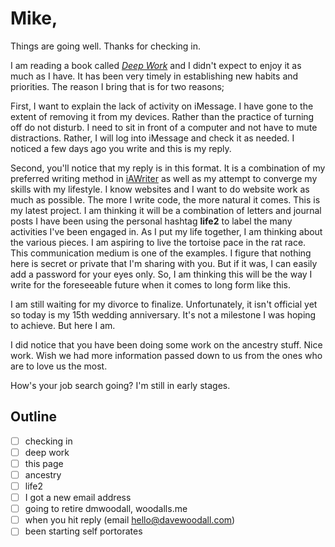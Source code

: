 # Mike,

Things are going well. Thanks for checking in.

I am reading a book called [_Deep Work_](https://www.amazon.com/Deep-Work-Focused-Success-Distracted/dp/1455586692) and I didn't expect to enjoy it as much as I have. It has been very timely in establishing new habits and priorities. The reason I bring that is for two reasons;

First, I want to explain the lack of activity on iMessage. I have gone to the extent of removing it from my devices. Rather than the practice of turning off do not disturb. I need to sit in front of a computer and not have to mute distractions. Rather, I will log into iMessage and check it as needed. I noticed a few days ago you write and this is my reply.

Second, you'll notice that my reply is in this format. It is a combination of my preferred writing method in [iAWriter](http://www.iawriter.net) as well as my attempt to converge my skills with my lifestyle. I know websites and I want to do website work as much as possible. The more I write code, the more natural it comes. This is my latest project. I am thinking it will be a combination of letters and journal posts I have been using the personal hashtag **life2** to label the many activities I've been engaged in. As I put my life together, I am thinking about the various pieces. I am aspiring to live the tortoise pace in the rat race. This communication medium is one of the examples. I figure that nothing here is secret or private that I'm sharing with you. But if it was, I can easily add a password for your eyes only. So, I am thinking this will be the way I write for the foreseeable future when it comes to long form like this.

I am still waiting for my divorce to finalize. Unfortunately, it isn't official yet so today is my 15th wedding anniversary. It's not a milestone I was hoping to achieve. But here I am.

I did notice that you have been doing some work on the ancestry stuff. Nice work. Wish we had more information passed down to us from the ones who are to love us the most.

How's your job search going? I'm still in early stages.

## Outline
- [ ] checking in
- [ ] deep work
- [ ] this page
- [ ] ancestry
- [ ] life2
- [ ] I got a new email address
- [ ] going to retire dmwoodall, woodalls.me
- [ ] when you hit reply (email hello@davewoodall.com)
- [ ] been starting self portorates